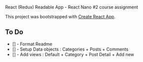 
React (Redux) Readable App - React Nano #2 course assignment

This project was bootstrapped with [Create React App](https://github.com/facebookincubator/create-react-app).

## To Do

* [] - Format Readme
* [] - Setup Data objects : Categories + Posts + Comments
* [] - Add views : Default + Category + Post Detail + Add new

